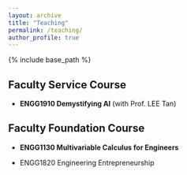 ```yaml
---
layout: archive
title: "Teaching"
permalink: /teaching/
author_profile: true
---
```


{% include base_path %}

Faculty Service Course
----------------------

* **ENGG1910 Demystifying AI** (with Prof. LEE Tan) 

Faculty Foundation Course
----------------------

* **ENGG1130 Multivariable Calculus for Engineers** 

* ENGG1820 Engineering Entrepreneurship 
